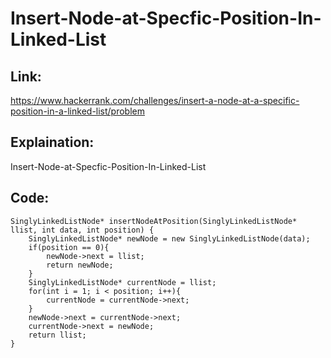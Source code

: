 # Insert-Node-at-Specfic-Position-In-Linked-List

## Link:
https://www.hackerrank.com/challenges/insert-a-node-at-a-specific-position-in-a-linked-list/problem


## Explaination:
Insert-Node-at-Specfic-Position-In-Linked-List


## Code:

```
SinglyLinkedListNode* insertNodeAtPosition(SinglyLinkedListNode* llist, int data, int position) {
    SinglyLinkedListNode* newNode = new SinglyLinkedListNode(data);
    if(position == 0){
        newNode->next = llist;
        return newNode;
    }
    SinglyLinkedListNode* currentNode = llist;
    for(int i = 1; i < position; i++){
        currentNode = currentNode->next;
    }
    newNode->next = currentNode->next;
    currentNode->next = newNode;
    return llist;
}


```
